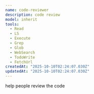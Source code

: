 ```yaml
---
name: code-reviewer
description: code review
model: inherit
tools:
  - Read
  - LS
  - Execute
  - Grep
  - Glob
  - WebSearch
  - TodoWrite
  - FetchUrl
createdAt: "2025-10-10T02:24:07.030Z"
updatedAt: "2025-10-10T02:24:07.030Z"
---
```


help people review the code